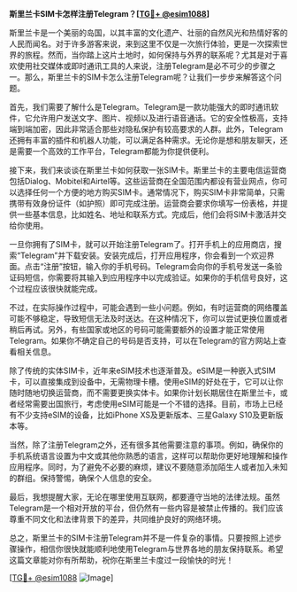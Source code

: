 **斯里兰卡SIM卡怎样注册Telegram？[[TG💪+ @esim1088](https://t.me/s/esim1088)]**

斯里兰卡是一个美丽的岛国，以其丰富的文化遗产、壮丽的自然风光和热情好客的人民而闻名。对于许多游客来说，来到这里不仅是一次旅行体验，更是一次探索世界的旅程。然而，当你踏上这片土地时，如何保持与外界的联系呢？尤其是对于喜欢使用社交媒体或即时通讯工具的人来说，注册Telegram是必不可少的步骤之一。那么，斯里兰卡的SIM卡怎么注册Telegram呢？让我们一步步来解答这个问题。

首先，我们需要了解什么是Telegram。Telegram是一款功能强大的即时通讯软件，它允许用户发送文字、图片、视频以及进行语音通话。它的安全性极高，支持端到端加密，因此非常适合那些对隐私保护有较高要求的人群。此外，Telegram还拥有丰富的插件和机器人功能，可以满足各种需求。无论你是想和朋友聊天，还是需要一个高效的工作平台，Telegram都能为你提供便利。

接下来，我们来谈谈在斯里兰卡如何获取一张SIM卡。斯里兰卡的主要电信运营商包括Dialog、Mobitel和Airtel等。这些运营商在全国范围内都设有营业网点，你可以选择任何一个方便的地方购买SIM卡。通常情况下，购买SIM卡非常简单，只需携带有效身份证件（如护照）即可完成注册。运营商会要求你填写一份表格，并提供一些基本信息，比如姓名、地址和联系方式。完成后，他们会将SIM卡激活并交给你使用。

一旦你拥有了SIM卡，就可以开始注册Telegram了。打开手机上的应用商店，搜索“Telegram”并下载安装。安装完成后，打开应用程序，你会看到一个欢迎界面。点击“注册”按钮，输入你的手机号码。Telegram会向你的手机号发送一条验证码短信，你需要将其输入到应用程序中以完成验证。如果你的手机信号良好，这个过程应该很快就能完成。

不过，在实际操作过程中，可能会遇到一些小问题。例如，有时运营商的网络覆盖可能不够稳定，导致短信无法及时送达。在这种情况下，你可以尝试更换位置或者稍后再试。另外，有些国家或地区的号码可能需要额外的设置才能正常使用Telegram。如果你不确定自己的号码是否支持，可以在Telegram的官方网站上查看相关信息。

除了传统的实体SIM卡，近年来eSIM技术也逐渐普及。eSIM是一种嵌入式SIM卡，可以直接集成到设备中，无需物理卡槽。使用eSIM的好处在于，它可以让你随时随地切换运营商，而不需要更换实体卡。如果你计划长期居住在斯里兰卡，或者经常需要出国旅行，考虑使用eSIM可能是一个不错的选择。目前，市场上已经有不少支持eSIM的设备，比如iPhone XS及更新版本、三星Galaxy S10及更新版本等。

当然，除了注册Telegram之外，还有很多其他需要注意的事项。例如，确保你的手机系统语言设置为中文或其他你熟悉的语言，这样可以帮助你更好地理解和操作应用程序。同时，为了避免不必要的麻烦，建议不要随意添加陌生人或者加入未知的群组。保持警惕，确保个人信息的安全。

最后，我想提醒大家，无论在哪里使用互联网，都要遵守当地的法律法规。虽然Telegram是一个相对开放的平台，但仍然有一些内容是被禁止传播的。我们应该尊重不同文化和法律背景下的差异，共同维护良好的网络环境。

总之，斯里兰卡的SIM卡注册Telegram并不是一件复杂的事情。只要按照上述步骤操作，相信你很快就能顺利地使用Telegram与世界各地的朋友保持联系。希望这篇文章能对你有所帮助，祝你在斯里兰卡度过一段愉快的时光！

[[TG💪+ @esim1088](https://t.me/s/esim1088) ![Image](https://i.postimg.cc/4NQfJmqS/Snipaste-2025-05-13-00-14-12.png)]